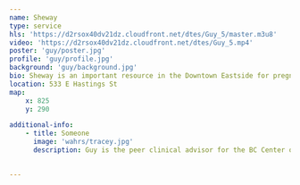```yaml
---
name: Sheway
type: service
hls: 'https://d2rsox40dv21dz.cloudfront.net/dtes/Guy_5/master.m3u8'
video: 'https://d2rsox40dv21dz.cloudfront.net/dtes/Guy_5.mp4'
poster: 'guy/poster.jpg'
profile: 'guy/profile.jpg'
background: 'guy/background.jpg'
bio: Sheway is an important resource in the Downtown Eastside for pregnant women and new moms who are struggling with substance use. Clients can access medical care, counselling, baby care, parenting support, First Nations support services, community referrals and advocacy.
location: 533 E Hastings St
map:
    x: 825
    y: 290

additional-info: 
    - title: Someone
      image: 'wahrs/tracey.jpg'
      description: Guy is the peer clinical advisor for the BC Center on Substance Use, as well as the Overdose Emergency Response and Regional Addiction Program at Vancouver Coastal Health. He is an advocate for harm reduction, and shares his lived experiences with substance use as a reference for positive change.
    

---
```

